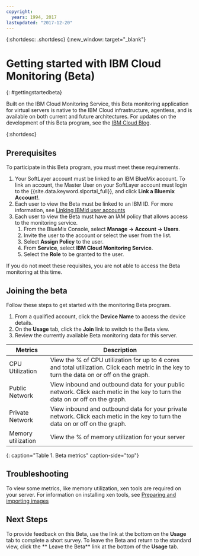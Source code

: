 ```yaml
---
copyright:
  years: 1994, 2017
lastupdated: "2017-12-20"
---
```


{:shortdesc: .shortdesc}
{:new_window: target="_blank"}
# Getting started with IBM Cloud Monitoring (Beta)

{: #gettingstartedbeta}

Built on the IBM Cloud Monitoring Service, this Beta monitoring application for virtual servers is native to the IBM Cloud infrastructure, agentless, and is available on both current and future architectures. For updates on the development of this Beta program, see the [IBM Cloud Blog](https://www.ibm.com/blogs/bluemix/2017/12/beta-release-new-vsi-monitoring-tool-ibm-cloud/).

{:shortdesc}

## Prerequisites

To participate in this Beta program, you must meet these requirements.
1. Your SoftLayer account must be linked to an IBM BlueMix account. To link an account, the Master User on your SoftLayer account must login to the {{site.data.keyword.slportal_full}}, and click **Link a Bluemix Account!**.
2. Each user to view the Beta must be linked to an IBM ID. For more information, see [Linking IBMid user accounts](../../accounts/softlayerlink.html#link_user_accounts)
3. Each user to view the Beta must have an IAM policy that allows access to the monitoring service. 
   1. From the BlueMix Console,  select **Manage -> Account -> Users**.
   2. Invite the user to the account or select the user from the list.
   3. Select **Assign Policy** to the user.
   4. From **Service**, select **IBM Cloud Monitoring Service**. 
   5. Select the **Role** to be granted to the user.

If you do not meet these requisites, you are not able to access the Beta monitoring at this time.


## Joining the beta

Follow these steps to get started with the monitoring Beta program.

1. From a qualified account, click the **Device Name** to access the device details.
2. On the **Usage** tab, click the **Join** link to switch to the Beta view.
3. Review the currently available Beta monitoring data for this server.

|              Metrics                                      |  Description                                        |
| --------------------------------------------------------- | --------------------------------------------------- |
|CPU Utilization                                            |   View the % of CPU utilization for up to 4 cores and total utilization. Click each    metric in the key to turn the data on or off on the graph.
|Public Network                                             |   View inbound and outbound data for your public network. Click each metic in the key to turn the data on or off on the graph.       |
|Private Network                                            |   View inbound and outbound data for your private network. Click each metic in the key to turn the data on or off on the graph.           |
|Memory utilization     | View the % of memory utilization for your server     |
{: caption="Table 1. Beta metrics" caption-side="top"}   


## Troubleshooting
To view some metrics, like memory utilization, xen tools are required on your server. For information on installing xen tools, see [Preparing and importing images](../image-templates/import-image.html#preparing-and-importing-images)

## Next Steps
To provide feedback on this Beta, use the link at the bottom on the **Usage** tab to complete a short survey. To leave the Beta and return to the standard view, click the ** Leave the Beta** link at the bottom of the **Usage** tab.


